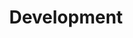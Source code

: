 ---
title: Development
slug: development
order: 2
icon: "v1690984745/services/development.svg"
excerpt: Whether it's jumping in on an existing project (where I can adapt to your teams coding guidelines), or something new, I get a kick out of writing lean code that is performant and accessible to all.
searchTerms: design, web, ui, design, ux, services
---